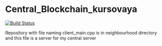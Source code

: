 # Central_Blockchain_kursovaya

[![Build Status](https://travis-ci.org/Volkov17/Central_Blockchain_kursovaya.svg?branch=master)](https://travis-ci.org/Volkov17/Central_Blockchain_kursovaya)

Repository with file naming client_main.cpp is in neighbourhood directory and this file is a server for my central server
